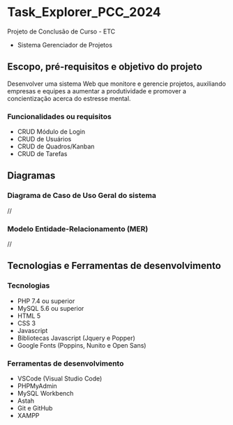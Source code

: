 # Task_Explorer_PCC_2024

Projeto de Conclusão de Curso - ETC
- Sistema Gerenciador de Projetos

## Escopo, pré-requisitos e objetivo do projeto

Desenvolver uma sistema Web que monitore e gerencie projetos, auxiliando empresas e equipes a aumentar a produtividade e promover a concientização acerca do estresse mental.

### Funcionalidades ou requisitos

- CRUD Módulo de Login
- CRUD de Usuários
- CRUD de Quadros/Kanban
- CRUD de Tarefas

## Diagramas

### Diagrama de Caso de Uso Geral do sistema

//

### Modelo Entidade-Relacionamento (MER)

//

## Tecnologias e Ferramentas de desenvolvimento

### Tecnologias

- PHP 7.4 ou superior
- MySQL 5.6 ou superior
- HTML 5
- CSS 3
- Javascript
- Bibliotecas Javascript (Jquery e Popper)
- Google Fonts (Poppins, Nunito e Open Sans)

### Ferramentas de desenvolvimento

- VSCode (Visual Studio Code)
- PHPMyAdmin
- MySQL Workbench
- Astah
- Git e GitHub
- XAMPP
